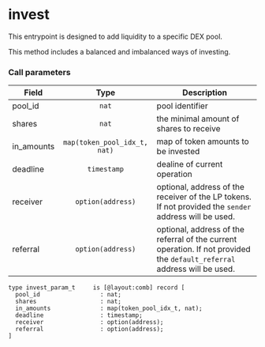 # invest

This entrypoint is designed to add liquidity to a specific DEX pool.

This method includes a balanced and imbalanced ways of investing.

### Call parameters

| Field       |             Type             | Description                                                                                                              |
| ----------- | :--------------------------: | ------------------------------------------------------------------------------------------------------------------------ |
| pool\_id    |             `nat`            | pool identifier                                                                                                          |
| shares      |             `nat`            | the minimal amount of shares to receive                                                                                  |
| in\_amounts | `map(token_pool_idx_t, nat)` | map of token amounts to be invested                                                                                      |
| deadline    |          `timestamp`         | dealine of current operation                                                                                             |
| receiver    |       `option(address)`      | optional, address of the receiver of the LP tokens. If not provided the `sender` address will be used.                   |
| referral    |       `option(address)`      | optional, address of the referral of the current operation. If not provided the `default_referral` address will be used. |

```pascaligo
type invest_param_t     is [@layout:comb] record [
  pool_id                 : nat; 
  shares                  : nat; 
  in_amounts              : map(token_pool_idx_t, nat); 
  deadline                : timestamp; 
  receiver                : option(address); 
  referral                : option(address);
]
```
